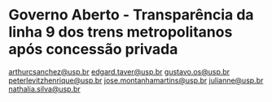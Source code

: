 # Governo Aberto - Transparência da linha 9 dos trens metropolitanos após concessão privada

arthurcsanchez@usp.br 
edgard.taver@usp.br 
gustavo.os@usp.br 
peterlevitzhenrique@usp.br 
jose.montanhamartins@usp.br 
julianne@usp.br 
nathalia.silva@usp.br
